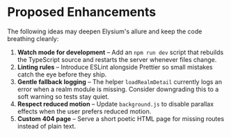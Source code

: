 # Proposed Enhancements

The following ideas may deepen Elysium's allure and keep the code breathing cleanly:

1. **Watch mode for development** – Add an `npm run dev` script that rebuilds the TypeScript source and restarts the server whenever files change.
2. **Linting rules** – Introduce ESLint alongside Prettier so small mistakes catch the eye before they ship.
3. **Gentle fallback logging** – The helper `loadRealmDetail` currently logs an error when a realm module is missing. Consider downgrading this to a soft warning so tests stay quiet.
4. **Respect reduced motion** – Update `background.js` to disable parallax effects when the user prefers reduced motion.
5. **Custom 404 page** – Serve a short poetic HTML page for missing routes instead of plain text.
